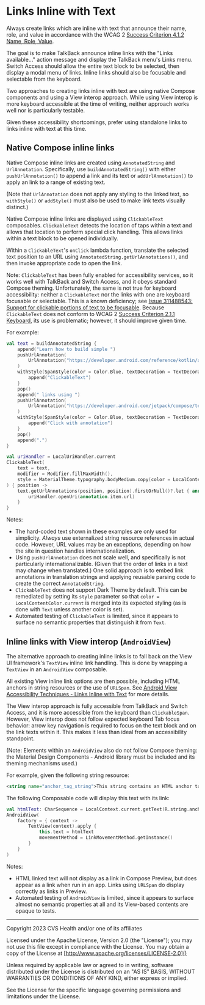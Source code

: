 # Links Inline with Text
Always create links which are inline with text that announce their name, role, and value in accordance with the WCAG 2 [Success Criterion 4.1.2 Name, Role, Value](https://www.w3.org/TR/WCAG21/#name-role-value). 

The goal is to make TalkBack announce inline links with the "Links available..." action message and display the TalkBack menu's Links menu. Switch Access should allow the entire text block to be selected, then display a modal menu of links. Inline links should also be focusable and selectable from the keyboard.

Two approaches to creating links inline with text are using native Compose components and using a View interop approach. While using View interop is more keyboard accessible at the time of writing, neither approach works well nor is particularly testable. 

Given these accessibility shortcomings, prefer using standalone links to links inline with text at this time.

## Native Compose inline links

Native Compose inline links are created using `AnnotatedString` and `UrlAnnotation`. Specifically, use `buildAnnotatedString()` with either `pushUrlAnnotation()` to append a link and its text or `addUrlAnnotation()` to apply an link to a range of existing text.

(Note that `UrlAnnotation` does not apply any styling to the linked text, so `withStyle()` or `addStyle()` must also be used to make link texts visually distinct.)

Native Compose inline links are displayed using `ClickableText` composables. `ClickableText` detects the location of taps within a text and allows that location to perform special click handling. This allows links within a text block to be opened individually.

Within a `ClickableText`'s `onClick` lambda function, translate the selected text position to an URL using `AnnotatedString.getUrlAnnotations()`, and then invoke appropriate code to open the link.

Note: `ClickableText` has been fully enabled for accessibility services, so it works well with TalkBack and Switch Access, and it obeys standard Compose theming. Unfortunately, the same is not true for keyboard accessibility: neither a `ClickableText` nor the links with one are keyboard focusable or selectable. This is a known deficiency; see [Issue 311488543: Support for clickable portions of text to be focusable](https://issuetracker.google.com/issues/311488543). Because `ClickableText` does not conform to WCAG 2 [Success Criterion 2.1.1 Keyboard](https://www.w3.org/TR/WCAG21/#keyboard), its use is problematic; however, it should improve given time. 

For example:

```kotlin
val text = buildAnnotatedString {
    append("Learn how to build simple ")
    pushUrlAnnotation(
        UrlAnnotation("https://developer.android.com/reference/kotlin/androidx/compose/foundation/text/package-summary#ClickableText(androidx.compose.ui.text.AnnotatedString,androidx.compose.ui.Modifier,androidx.compose.ui.text.TextStyle,kotlin.Boolean,androidx.compose.ui.text.style.TextOverflow,kotlin.Int,kotlin.Function1,kotlin.Function1)")
    )
    withStyle(SpanStyle(color = Color.Blue, textDecoration = TextDecoration.Underline)) {
        append("ClickableText")
    }
    pop()
    append(" links using ")
    pushUrlAnnotation(
        UrlAnnotation("https://developer.android.com/jetpack/compose/text/user-interactions#click-with-annotation")
    )
    withStyle(SpanStyle(color = Color.Blue, textDecoration = TextDecoration.Underline)) {
        append("Click with annotation")
    }
    pop()
    append(".")
}

val uriHandler = LocalUriHandler.current
ClickableText(
    text = text, 
    modifier = Modifier.fillMaxWidth(),
    style = MaterialTheme.typography.bodyMedium.copy(color = LocalContentColor.current)
) { position ->
    text.getUrlAnnotations(position, position).firstOrNull()?.let { annotation ->
        uriHandler.openUri(annotation.item.url)
    }
}
```

Notes:
- The hard-coded text shown in these examples are only used for simplicity. _Always_ use externalized string resource references in actual code. However, URL values may be an exceptions, depending on how the site in question handles internationalization.
- Using `pushUrlAnnotation` does not scale well, and specifically is not particularly internationalizable. (Given that the order of links in a text may change when translated.) One solid approach is to embed link annotations in translation strings and applying reusable parsing code to create the correct `AnnotatedString`.
- `ClickableText` does not support Dark Theme by default. This can be remediated by setting its `style` parameter so that `color = LocalContentColor.current` is merged into its expected styling (as is done with `Text` unless another color is set).
- Automated testing of `ClickableText` is limited, since it appears to surface no semantic properties that distinguish it from `Text`.


## Inline links with View interop (`AndroidView`)

The alternative approach to creating inline links is to fall back on the View UI framework's `TextView` inline link handling. This is done by wrapping a `TextView` in an `AndroidView` composable. 

All existing View inline link options are then possible, including HTML anchors in string resources or the use of `URLSpan`. See [Android View Accessibility Techniques - Links Inline with Text](https://github.com/cvs-health/android-view-accessibility-techniques/blob/main/doc/componenttypes/LinksInlineWithText.md) for more details. 

The View interop approach is fully accessible from TalkBack and Switch Access, and it is more accessible from the keyboard than `ClickableSpan`. However, View interop does not follow expected keyboard Tab focus behavior: arrow key navigation is required to focus on the text block and on the link texts within it. This makes it less than ideal from an accessibility standpoint. 

(Note: Elements within an `AndroidView` also do not follow Compose theming: the Material Design Components - Android library must be included and its theming mechanisms used.)

For example, given the following string resource:

```xml
<string name="anchor_tag_string">This string contains an HTML anchor tag link: <a href="https://www.google.com/search?q=jetpack+compose+link+in+text">Search for \"jetpack compose link in text\"</a>.</string>
```

The following Composable code will display this text with its link:

```kotlin
val htmlText: CharSequence = LocalContext.current.getText(R.string.anchor_tag_string)
AndroidView(
    factory = { context ->
        TextView(context).apply {
            this.text = htmlText
            movementMethod = LinkMovementMethod.getInstance()
        }
    }
)
```

Notes: 
- HTML linked text will not display as a link in Compose Preview, but does appear as a link when run in an app. Links using `URLSpan` do display correctly as links in Preview.
- Automated testing of `AndroidView` is limited, since it appears to surface almost no semantic properties at all and its View-based contents are opaque to tests.


----

Copyright 2023 CVS Health and/or one of its affiliates

Licensed under the Apache License, Version 2.0 (the "License");
you may not use this file except in compliance with the License.
You may obtain a copy of the License at
[http://www.apache.org/licenses/LICENSE-2.0]()

Unless required by applicable law or agreed to in writing, software
distributed under the License is distributed on an "AS IS" BASIS,
WITHOUT WARRANTIES OR CONDITIONS OF ANY KIND, either express or implied.

See the License for the specific language governing permissions and
limitations under the License.
